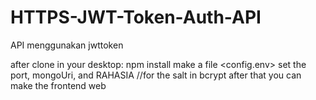 # HTTPS-JWT-Token-Auth-API
API menggunakan jwttoken



after clone in your desktop:
npm install
make a file <config.env>
set the port, mongoUri, and RAHASIA //for the salt in bcrypt
after that you can make the frontend web
